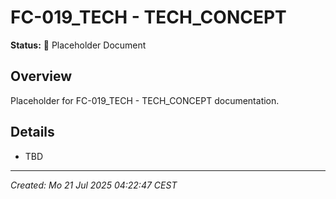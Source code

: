 # FC-019_TECH - TECH_CONCEPT

**Status:** 🚧 Placeholder Document

## Overview
Placeholder for FC-019_TECH - TECH_CONCEPT documentation.

## Details
- TBD

---
*Created: Mo 21 Jul 2025 04:22:47 CEST*
